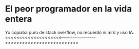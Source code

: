 # El peor programador en la vida entera
Yo copiaba puro de stack overflow, no recuerdo ni mrd y uso IA.
<<<<<<<<<<<<<<<<<<<<---------------->>>>>>>>>>>>>>>>>>>>>>>>>>

